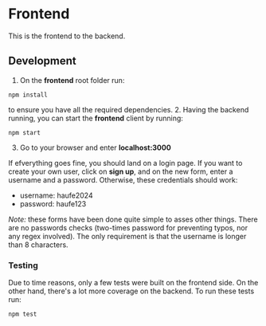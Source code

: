 # Frontend

This is the frontend to the backend.

## Development

1. On the **frontend** root folder run: 
```
npm install
```
to ensure you have all the required dependencies.
2. Having the backend running, you can start the **frontend** client by running:
```
npm start
```
3. Go to your browser and enter **localhost:3000**

If efverything goes fine, you should land on a login page. If you want to create your own user, click on **sign up**, and on the new form, enter a username and a password. Otherwise, these credentials should work:

  - username: haufe2024
  - password: haufe123
  
*Note:* these forms have been done quite simple to asses other things. There are no passwords checks (two-times password for preventing typos, nor any regex involved). The only requirement is that the username is longer than 8 characters. 

### Testing
Due to time reasons, only a few tests were built on the frontend side. On the other hand, there's a lot more coverage on the backend.
To run these tests run:
```
npm test
```